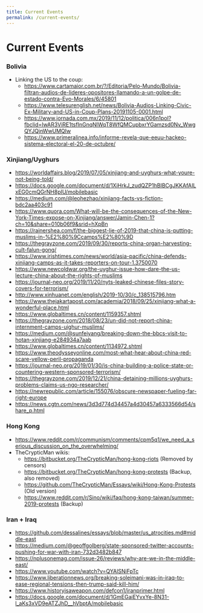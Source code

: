 ```yaml
---
title: Current Events
permalink: /current-events/
---
```


# Current Events

### Bolivia

* Linking the US to the coup:
    * <https://www.cartamaior.com.br/?/Editoria/Pelo-Mundo/Bolivia-filtran-audios-de-lideres-opositores-llamando-a-un-golpe-de-estado-contra-Evo-Morales/6/45801>
    * <https://www.telesurenglish.net/news/Bolivia-Audios-Linking-Civic-Ex-Military-and-US-in-Coup-Plans-20191105-0001.html>
    * <https://www.jornada.com.mx/2019/11/12/politica/006n1pol?fbclid=IwAR3ViRE1tsfInGnqNlWqT8WfQMCupbxrYGamzsd0Nv_WwgQYJQjnWwUMQIw>
    * <https://www.primeralinea.info/informe-revela-que-eeuu-hackeo-sistema-electoral-el-20-de-octubre/>

### Xinjiang/Uyghurs

* <https://worldaffairs.blog/2019/07/05/xinjiang-and-uyghurs-what-youre-not-being-told/>
* <https://docs.google.com/document/d/1XiHrkJ_zudQZP1hBIBCgJKKAfAILxEG0cmQGrNH8pIU/mobilebasic>
* <https://medium.com/@leohezhao/xinjiang-facts-vs-fiction-bdc2aa403c91>
* <https://www.quora.com/What-will-be-the-consequences-of-the-New-York-Times-expose-on-Xinjiang/answer/Jamin-Chen-1?ch=10&share=010b06f9&srid=hXpBn>
* <https://rainershea.com/f/the-biggest-lie-of-2019-that-china-is-putting-muslims-in-%E2%80%9Ccamps%E2%80%9D>
* <https://thegrayzone.com/2019/09/30/reports-china-organ-harvesting-cult-falun-gong/>
* <https://www.irishtimes.com/news/world/asia-pacific/china-defends-xinjiang-camps-as-it-takes-reporters-on-tour-1.3750070>
* <https://www.newcoldwar.org/the-uyghur-issue-how-dare-the-us-lecture-china-about-the-rights-of-muslims>
* <https://journal-neo.org/2019/11/20/nyts-leaked-chinese-files-story-covers-for-terrorism/>
* <http://www.xinhuanet.com/english/2019-10/30/c_138515796.htm>
* <https://www.thejakartapost.com/academia/2018/09/25/xinjiang-what-a-wonderful-place.html>
* <https://www.globaltimes.cn/content/1159357.shtml>
* <https://thegrayzone.com/2018/08/23/un-did-not-report-china-internment-camps-uighur-muslims/>
* <https://medium.com/@sunfeiyang/breaking-down-the-bbcs-visit-to-hotan-xinjiang-e284934a7aab>
* <https://www.globaltimes.cn/content/1134972.shtml>
* <https://www.theodysseyonline.com/most-what-hear-about-china-red-scare-yellow-peril-propaganda>
* <https://journal-neo.org/2019/01/30/is-china-building-a-police-state-or-countering-western-sponsored-terrorism/>
* <https://thegrayzone.com/2019/12/21/china-detaining-millions-uyghurs-problems-claims-us-ngo-researcher/>
* <https://newrepublic.com/article/155076/obscure-newspaper-fueling-far-right-europe>
* <https://news.cgtn.com/news/3d3d774d34457a4d30457a6333566d54/share_p.html>

### Hong Kong

* <https://www.reddit.com/r/communism/comments/cpm5q1/we_need_a_serious_discussion_on_the_overwhelming/>
* TheCrypticMan wikis:
    * <https://bitbucket.org/TheCrypticMan/hong-kong-riots> (Removed by censors)
    * <https://bitbucket.org/TheCrypticMan/hong-kong-protests> (Backup, also removed)
    * <https://github.com/TheCrypticMan/Essays/wiki/Hong-Kong-Protests> (Old version)
    * <https://www.reddit.com/r/Sino/wiki/faq/hong-kong-taiwan/summer-2019-protests> (Backup)

### Iran + Iraq

* <https://github.com/dessalines/essays/blob/master/us_atrocities.md#middle-east>
* <https://medium.com/@geoffgolberg/state-sponsored-twitter-accounts-pushing-for-war-with-iran-732d3482b847>
* <https://nplusonemag.com/issue-26/reviews/why-are-we-in-the-middle-east/>
* <https://www.youtube.com/watch?v=QYAlSNiFpTc>
* <https://www.liberationnews.org/breaking-soleimani-was-in-iraq-to-ease-regional-tensions-then-trump-said-kill-him/>
* <https://www.historyisaweapon.com/defcon1/iranprimer.html>
* <https://docs.google.com/document/d/1GmEGaiEYvxYe-8N31-l_aKs3xVD9eATZJhD__hVbptA/mobilebasic>
